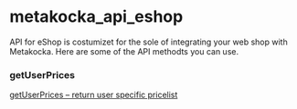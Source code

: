 metakocka_api_eshop
===================

API for eShop is costumizet for the sole of integrating your web shop with Metakocka.
Here are some of the API methodts you can use.


### getUserPrices
[getUserPrices – return user specific pricelist](getUserPrices.md)
